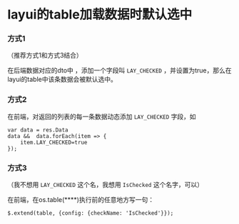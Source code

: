 # layui的table加载数据时默认选中

### 方式1
（推荐方式1和方式3结合）

在后端数据对应的dto中 ，添加一个字段叫  `LAY_CHECKED` ，并设置为true，那么在layui的table中该条数据会被默认选中。

### 方式2
在前端，对返回的列表的每一条数据动态添加 `LAY_CHECKED` 字段，如
```
var data = res.Data
data &&  data.forEach(item => {
    item.LAY_CHECKED=true
});
```

### 方式3
（我不想用 `LAY_CHECKED` 这个名，我想用 `IsChecked` 这个名字，可以） 

在前端，在os.table(****)执行前的任意地方写一句：
```
$.extend(table, {config: {checkName: 'IsChecked'}});
```